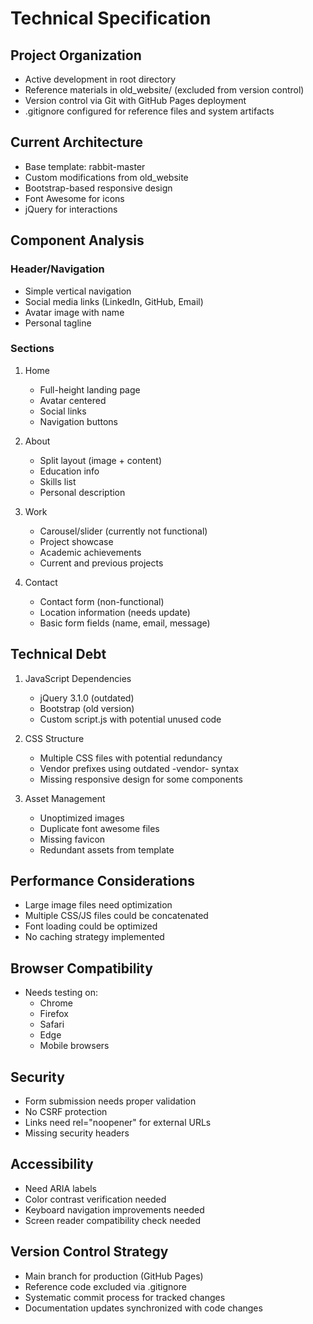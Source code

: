 # Technical Specification

## Project Organization
- Active development in root directory
- Reference materials in old_website/ (excluded from version control)
- Version control via Git with GitHub Pages deployment
- .gitignore configured for reference files and system artifacts

## Current Architecture
- Base template: rabbit-master
- Custom modifications from old_website
- Bootstrap-based responsive design
- Font Awesome for icons
- jQuery for interactions

## Component Analysis

### Header/Navigation
- Simple vertical navigation
- Social media links (LinkedIn, GitHub, Email)
- Avatar image with name
- Personal tagline

### Sections
1. Home
   - Full-height landing page
   - Avatar centered
   - Social links
   - Navigation buttons

2. About
   - Split layout (image + content)
   - Education info
   - Skills list
   - Personal description

3. Work
   - Carousel/slider (currently not functional)
   - Project showcase
   - Academic achievements
   - Current and previous projects

4. Contact
   - Contact form (non-functional)
   - Location information (needs update)
   - Basic form fields (name, email, message)

## Technical Debt
1. JavaScript Dependencies
   - jQuery 3.1.0 (outdated)
   - Bootstrap (old version)
   - Custom script.js with potential unused code

2. CSS Structure
   - Multiple CSS files with potential redundancy
   - Vendor prefixes using outdated -vendor- syntax
   - Missing responsive design for some components

3. Asset Management
   - Unoptimized images
   - Duplicate font awesome files
   - Missing favicon
   - Redundant assets from template

## Performance Considerations
- Large image files need optimization
- Multiple CSS/JS files could be concatenated
- Font loading could be optimized
- No caching strategy implemented

## Browser Compatibility
- Needs testing on:
  - Chrome
  - Firefox
  - Safari
  - Edge
  - Mobile browsers

## Security
- Form submission needs proper validation
- No CSRF protection
- Links need rel="noopener" for external URLs
- Missing security headers

## Accessibility
- Need ARIA labels
- Color contrast verification needed
- Keyboard navigation improvements needed
- Screen reader compatibility check needed

## Version Control Strategy
- Main branch for production (GitHub Pages)
- Reference code excluded via .gitignore
- Systematic commit process for tracked changes
- Documentation updates synchronized with code changes
